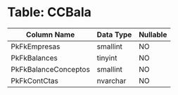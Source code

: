 # Table: CCBala

| Column Name | Data Type | Nullable |
|-------------|-----------|----------|
| PkFkEmpresas | smallint | NO |
| PkFkBalances | tinyint | NO |
| PkFkBalanceConceptos | smallint | NO |
| PkFkContCtas | nvarchar | NO |

